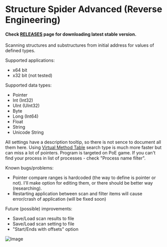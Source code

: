 # Structure Spider Advanced (Reverse Engineering)

#### Check [RELEASES](https://github.com/Stridemann/StructureSpiderAdvanced/releases) page for downloading latest stable version.

Scanning structures and substructures from initial address for values of defined types.

Supported applications:
- x64 bit
- x32 bit (not tested)

Supported data types:
- Pointer
- Int (Int32)
- UInt (UInt32)
- Byte
- Long (Int64)
- Float
- String
- Unicode String


All settings have a description tooltip, so there is not sence to document all them here.
Using [Virtual Method Table](https://en.wikipedia.org/wiki/Virtual_method_table) search type is much more faster but can miss a lot of pointers.
Program is targeted on PoE game. If you can't find your process in list of processes  - check "Process name filter".

Known bugs/problems:
- Pointer compare ranges is hardcoded (the way to define is pointer or not). I'll make option for editing them, or there should be better way (researching).
- Restarting application between scan and filter items will cause error/crash of application (will be fixed soon)

Future (possible) improvements:
- Save/Load scan results to file
- Save/Load scan setting to file
- "Start/Ends with offsets" option

![Image](https://raw.githubusercontent.com/Stridemann/StructureSpiderAdvanced/master/Screenshot.png)
